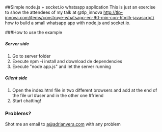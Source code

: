 ##Simple node.js + socket.io whatsapp application
This is just an exercise to show the attendees of my talk at @tlp_innova http://tlp-innova.com/items/construye-whatsapp-en-90-min-con-html5-javascript/ how to build a small whatsapp app with node.js and socket.io.


###How to use the example

##### Server side

1. Go to server folder
2. Execute npm -i install and download de dependencies
3. Execute "node app.js" and let the server running

##### Client side

1. Open the index.html file in two different browsers and add at the end of the file url #user and in the other one #friend
2. Start chatting!


### Problems?

Shot me an email to a@adrianvera.com with any problem

